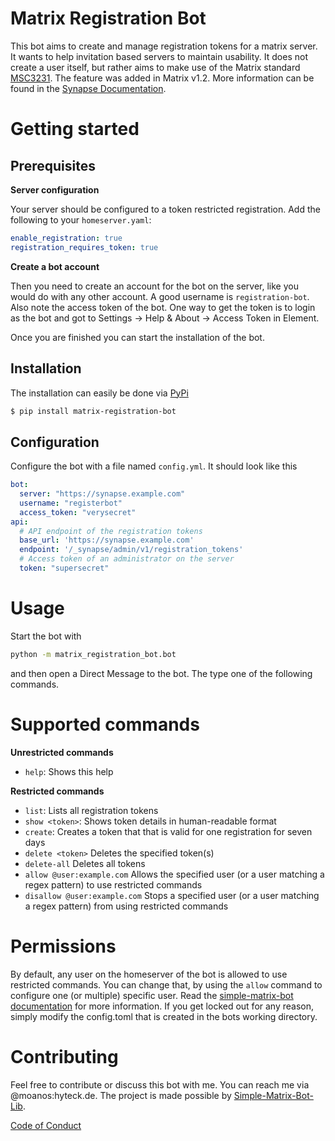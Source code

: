 # Matrix Registration Bot

This bot aims to create and manage registration tokens for a matrix server. It wants to help invitation based servers to maintain usability.
It does not create a user itself, but rather aims to make use of the Matrix standard [MSC3231](https://github.com/matrix-org/matrix-doc/blob/main/proposals/3231-token-authenticated-registration.md).
The feature was added in Matrix v1.2. More information can be found in the [Synapse Documentation](https://matrix-org.github.io/synapse/latest/usage/administration/admin_api/registration_tokens.html).

# Getting started

## Prerequisites

**Server configuration**

Your server should be configured to a token restricted registration. Add the following to your `homeserver.yaml`:

```yaml
enable_registration: true
registration_requires_token: true
```

**Create a bot account**

Then you need to create an account for the bot on the server, like you would do with any other account.
A good username is `registration-bot`. Also note the access token of the bot. One way to get the token is to login as 
the bot and got to Settings -> Help & About -> Access Token in Element.

Once you are finished you can start the installation of the bot.

## Installation

The installation can easily be done via [PyPi](https://pypi.org/project/matrix-registration-bot/)
```bash
$ pip install matrix-registration-bot
```

## Configuration

Configure the bot with a file named `config.yml`. It should look like this

```yaml
bot:
  server: "https://synapse.example.com"
  username: "registerbot"
  access_token: "verysecret"
api:
  # API endpoint of the registration tokens
  base_url: 'https://synapse.example.com'
  endpoint: '/_synapse/admin/v1/registration_tokens'
  # Access token of an administrator on the server
  token: "supersecret"


```



# Usage

Start the bot with 
```bash
python -m matrix_registration_bot.bot
```

and then open a Direct Message to the bot. The type one of the following commands.

# Supported commands

**Unrestricted commands**
* `help`: Shows this help

**Restricted commands**
* `list`: Lists all registration tokens
* `show <token>`: Shows token details in human-readable format
* `create`: Creates a token that that is valid for one registration for seven days
* `delete <token>` Deletes the specified token(s)
* `delete-all` Deletes all tokens
* `allow @user:example.com` Allows the specified user (or a user matching a regex pattern) to use restricted commands
* `disallow @user:example.com` Stops a specified user (or a user matching a regex pattern) from using restricted commands

# Permissions

By default, any user on the homeserver of the bot is allowed to use restricted commands. You can change that,
by using the `allow` command to configure one (or multiple) specific user. Read the [simple-matrix-bot documentation](https://simple-matrix-bot-lib.readthedocs.io/en/latest/manual.html#allowlist)
for more information. If you get locked out for any reason, simply modify the config.toml that is created in the bots
working directory.

# Contributing

Feel free to contribute or discuss this bot with me. You can reach me via @moanos:hyteck.de. The project is made possible by [Simple-Matrix-Bot-Lib](https://simple-matrix-bot-lib.readthedocs.io).

[Code of Conduct](https://www.contributor-covenant.org/version/2/1/code_of_conduct/)
